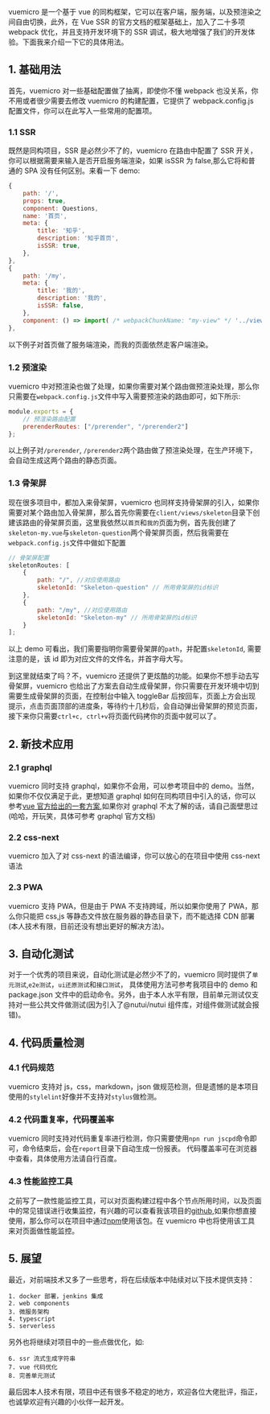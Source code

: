 vuemicro 是一个基于 vue 的同构框架，它可以在客户端，服务端，以及预渲染之间自由切换，此外，在 Vue SSR 的官方文档的框架基础上，加入了二十多项 webpack 优化，并且支持开发环境下的 SSR 调试，极大地增强了我们的开发体验。下面我来介绍一下它的具体用法。

## 1. 基础用法

首先，vuemicro 对一些基础配置做了抽离，即使你不懂 webpack 也没关系，你不用或者很少需要去修改 vuemicro 的构建配置，它提供了 webpack.config.js 配置文件，你可以在此写入一些常用的配置项。

### 1.1 SSR

既然是同构项目，SSR 是必然少不了的，vuemicro 在路由中配置了 SSR 开关，你可以根据需要来输入是否开启服务端渲染，如果 isSSR 为 false,那么它将和普通的 SPA 没有任何区别。来看一下 demo:

```javascript
{
    path: '/',
    props: true,
    component: Questions,
    name: '首页',
    meta: {
        title: '知乎',
        description: '知乎首页',
        isSSR: true,
    },
},
{
    path: '/my',
    meta: {
        title: '我的',
        description: '我的',
        isSSR: false,
    },
    component: () => import( /* webpackChunkName: "my-view" */ '../views/my/index.vue')
},
```

以下例子对首页做了服务端渲染，而我的页面依然走客户端渲染。

### 1.2 预渲染

vuemicro 中对预渲染也做了处理，如果你需要对某个路由做预渲染处理，那么你只需要在`webpack.config.js`文件中写入需要预渲染的路由即可，如下所示:

```javascript
module.exports = {
    // 预渲染路由配置
    prerenderRoutes: ["/prerender", "/prerender2"]
};
```

以上例子对`/prerender`, `/prerender2`两个路由做了预渲染处理，在生产环境下，会自动生成这两个路由的静态页面。

### 1.3 骨架屏

现在很多项目中，都加入来骨架屏，vuemicro 也同样支持骨架屏的引入，如果你需要对某个路由加入骨架屏，那么首先你需要在`client/views/skeleton`目录下创建该路由的骨架屏页面，这里我依然以`首页`和`我的`页面为例，首先我创建了`skeleton-my.vue`与`skeleton-question`两个骨架屏页面，然后我需要在`webpack.config.js`文件中做如下配置

```javascript
// 骨架屏配置
skeletonRoutes: [
    {
        path: "/", //对应使用路由
        skeletonId: "Skeleton-question" // 所用骨架屏的id标识
    },
    {
        path: "/my", //对应使用路由
        skeletonId: "Skeleton-my" // 所用骨架屏的id标识
    }
];
```

以上 demo 可看出，我们需要指明你需要骨架屏的`path`，并配置`skeletonId`, 需要注意的是，该 id 即为对应文件的文件名，并首字母大写。

到这里就结束了吗？不，vuemicro 还提供了更炫酷的功能。如果你不想手动去写骨架屏，vuemicro 也给出了方案去自动生成骨架屏，你只需要在开发环境中切到需要生成骨架屏的页面，在控制台中输入 toggleBar 后按回车，页面上方会出现提示，点击页面顶部的进度条，等待约十几秒后，会自动弹出骨架屏的预览页面，接下来你只需要`ctrl+c, ctrl+v`将页面代码拷你的页面中就可以了。

## 2. 新技术应用

### 2.1 graphql

vuemicro 同时支持 graphql，如果你不会用，可以参考项目中的 demo。当然，如果你不仅仅满足于此，更想知道 graphql 如何在同构项目中引入的话，你可以参考[vue 官方给出的一套方案](https://vue-apollo.netlify.app/zh-cn/),如果你对 graphql 不太了解的话，请自己面壁思过(哈哈，开玩笑，具体可参考 graphql 官方文档)

### 2.2 css-next

vuemicro 加入了对 css-next 的语法编译，你可以放心的在项目中使用 css-next 语法

### 2.3 PWA

vuemicro 支持 PWA，但是由于 PWA 不支持跨域，所以如果你使用了 PWA，那么你只能把 css,js 等静态文件放在服务器的静态目录下，而不能选择 CDN 部署(本人技术有限，目前还没有想出更好的解决方法)。

## 3. 自动化测试

对于一个优秀的项目来说，自动化测试是必然少不了的，vuemicro 同时提供了`单元测试`,`e2e测试`，`ui还原测试`和`接口测试`， 具体使用方法可参考我项目中的 demo 和 package.json 文件中的启动命令。另外，由于本人水平有限，目前单元测试仅支持对一些公共文件做测试(因为引入了@nutui/nutui 组件库，对组件做测试就会报错)。

## 4. 代码质量检测

### 4.1 代码规范

vuemicro 支持对 js，css，markdown，json 做规范检测，但是遗憾的是本项目使用的`stylelint`好像并不支持对`stylus`做检测。

### 4.2 代码重复率，代码覆盖率

vuemicro 同时支持对代码重复率进行检测，你只需要使用`npn run jscpd`命令即可，命令结束后，会在`report`目录下自动生成一份报表。
代码覆盖率可在浏览器中查看，具体使用方法请自行百度。

### 4.3 性能监控工具

之前写了一款性能监控工具，可以对页面构建过程中各个节点所用时间，以及页面中的常见错误进行收集监控，有兴趣的可以查看我该项目的[github](https://github.com/zxhnext/web-performance-monitoring),如果你想直接使用，那么你可以在项目中通过[npm](https://www.npmjs.com/package/web-performance-monitoring)使用该包。在 vuemicro 中也将使用该工具来对页面做性能监控。

## 5. 展望

最近，对前端技术又多了一些思考，将在后续版本中陆续对以下技术提供支持：

    1. docker 部署，jenkins 集成
    2. web components
    3. 微服务架构
    4. typescript
    5. serverless

另外也将继续对项目中的一些点做优化，如:

    6. ssr 流式生成字符串
    7. vue 代码优化
    8. 完善单元测试

最后因本人技术有限，项目中还有很多不稳定的地方，欢迎各位大佬批评，指正，也诚挚欢迎有兴趣的小伙伴一起开发。
